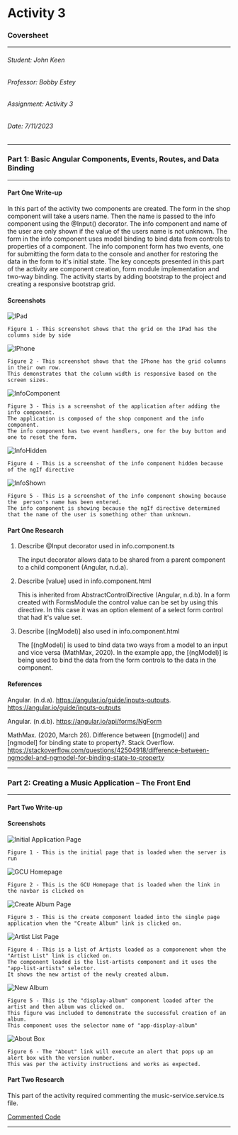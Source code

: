# Activity 3

### Coversheet

---
###### Student: John Keen
###### Professor: Bobby Estey
###### Assignment: Activity 3
###### Date: 7/11/2023

---

### Part 1: Basic Angular Components, Events, Routes, and Data Binding

---

#### Part One Write-up

In this part of the activity two components are created.  The form in the shop component will take a users name.
Then the name is passed to the info component using the @Input() decorator.  The info component and name of the user are only shown if the value of the users name is not unknown.
The form in the info component uses model binding to bind data from controls to properties of a component.
The info component form has two events, one for submitting the form data to the console and another for restoring the data in the form to it's initial state.
The key concepts presented in this part of the activity are component creation, form module implementation and two-way binding.
The activity starts by adding bootstrap to the project and creating a responsive bootstrap grid.

#### Screenshots


![IPad](./Diagrams/Ipad.jpg)

    Figure 1 - This screenshot shows that the grid on the IPad has the columns side by side

![IPhone](./Diagrams/IPhone.jpg)
    
    Figure 2 - This screenshot shows that the IPhone has the grid columns in their own row.
    This demonstrates that the column width is responsive based on the screen sizes.

![InfoComponent](./Diagrams/InfoComponent.jpg)

    Figure 3 - This is a screenshot of the application after adding the info component.
    The application is composed of the shop component and the info component.
    The info component has two event handlers, one for the buy button and one to reset the form.

![InfoHidden](./Diagrams/InfoHidden.jpg)

    Figure 4 - This is a screenshot of the info component hidden because of the ngIf directive

![InfoShown](./Diagrams/InfoShown.jpg)

    Figure 5 - This is a screenshot of the info component showing because the  person's name has been entered.
    The info component is showing because the ngIf directive determined that the name of the user is something other than unknown.

#### Part One Research

1.	Describe @Input decorator used in info.component.ts

    The input decorator allows data to be shared from a parent component to a child component (Angular, n.d.a).

2.	Describe [value] used in info.component.html

    This is inherited from AbstractControlDirective (Angular, n.d.b).
    In a form created with FormsModule the control value can be set by using this directive.
    In this case it was an option element of a select form control that had it's value set.

3. Describe [(ngModel)] also used in info.component.html 


    The [(ngModel)] is used to bind data two ways from a model to an input and vice versa (MathMax, 2020).
    In the example app, the [(ngModel)] is being used to bind the data from the form controls to the data in the component.


#### References

Angular. (n.d.a). https://angular.io/guide/inputs-outputs. https://angular.io/guide/inputs-outputs

Angular. (n.d.b). https://angular.io/api/forms/NgForm

MathMax. (2020, March 26). Difference between [(ngmodel)] and [ngmodel] for binding state to property?. Stack Overflow. https://stackoverflow.com/questions/42504918/difference-between-ngmodel-and-ngmodel-for-binding-state-to-property

---
### Part 2: Creating a Music Application – The Front End



---

#### Part Two Write-up


#### Screenshots

![Initial Application Page](./Diagrams/InitialPage.jpg)

    Figure 1 - This is the initial page that is loaded when the server is run

![GCU Homepage](./Diagrams/GCUHomepage.jpg)

    Figure 2 - This is the GCU Homepage that is loaded when the link in the navbar is clicked on

![Create Album Page](./Diagrams/CreateAlbumPage.jpg)

    Figure 3 - This is the create component loaded into the single page application when the "Create Album" link is clicked on.

![Artist List Page](./Diagrams/NewArtist.jpg)

    Figure 4 - This is a list of Artists loaded as a componenent when the "Artist List" link is clicked on.
    The component loaded is the list-artists component and it uses the "app-list-artists" selector.
    It shows the new artist of the newly created album.

![New Album](./Diagrams/NewAlbum.jpg)

    Figure 5 - This is the "display-album" component loaded after the artist and then album was clicked on.
    This figure was included to demonstrate the successful creation of an album.
    This component uses the selector name of "app-display-album"

![About Box](./Diagrams/AboutAlertPage.jpg)

    Figure 6 - The "About" link will execute an alert that pops up an alert box with the version number.
    This was per the activity instructions and works as expected.

#### Part Two Research

This part of the activity required commenting the music-service.service.ts file.

[Commented Code](CommentedCode.md)

---

